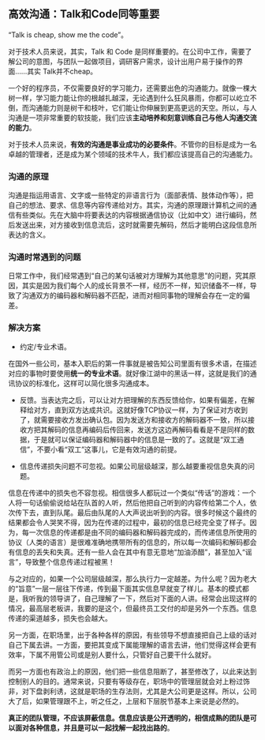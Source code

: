 ## 高效沟通：Talk和Code同等重要

“Talk is cheap, show me the code”。

对于技术人员来说，其实，Talk 和 Code 是同样重要的。在公司中工作，需要了解公司的意图，与团队一起做项目，调研客户需求，设计出用户易于操作的界面……其实 Talk并不cheap。

一个好的程序员，不仅需要良好的学习能力，还需要出色的沟通能力。就像一棵大树一样，学习能力能让你的根越扎越深，无论遇到什么狂风暴雨，你都可以屹立不倒，而沟通能力则是树干和枝叶，它们能让你伸展到更高更远的天空。所以，与人沟通是一项非常重要的软技能，我们应该**主动培养和刻意训练自己与他人沟通交流的能力**。

对于技术人员来说，**有效的沟通是事业成功的必要条件**。不管你的目标是成为一名卓越的管理者，还是成为某个领域的技术牛人，我们都应该提高自己的沟通能力。

### 沟通的原理

沟通是指运用语言、文字或一些特定的非语言行为（面部表情、肢体动作等），把自己的想法、要求、信息等内容传递给对方。其实，沟通的原理跟计算机之间的通信有些类似。先在大脑中将要表达的内容根据通信协议（比如中文）进行编码，然后发送出来，对方接收到信息流后，这时就需要先解码，然后才能明白这段信息所表达的含义。

### 沟通时常遇到的问题

日常工作中，我们经常遇到“自己的某句话被对方理解为其他意思”的问题，究其原因，其实是因为我们每个人的成长背景不一样，经历不一样，知识储备不一样，导致了沟通双方的编码器和解码器不匹配，进而对相同事物的理解会存在一定的偏差。

### 解决方案

* 约定/专业术语。

在国外一些公司，基本入职后的第一件事就是被告知公司里面有很多术语，在描述对应的事物时要使用**统一的专业术语**。就好像江湖中的黑话一样，这就是我们的通讯协议的标准化，这样可以简化很多沟通成本。

* 反馈。当表达完之后，可以让对方把理解的东西反馈给你，如果有偏差，在解释给对方，直到双方达成共识。这就好像TCP协议一样，为了保证对方收到了，就需要接收方发出确认包。因为发送方和接收方的解码器不一致，所以接收方把其解码的信息再编码后传回来，发送方这边再解码看看是不是同样的数据，于是就可以保证编码器和解码器中的信息是一致的了。这就是“双工通信”，不要小看“双工”这事儿，它是有效沟通的前提。

* 信息传递损失问题不可忽视。如果公司层级越深，那么越要重视信息失真的问题。

信息在传递中的损失也不容忽视。相信很多人都玩过一个类似“传话”的游戏：一个人将一句话偷偷说给站在队首的人听，然后他把自己听到的内容传给第二个人，依次传下去，直到队尾。最后由队尾的人大声说出听到的内容。很多时候这个最终的结果都会令人哭笑不得，因为在传递的过程中，最初的信息已经完全变了样子。因为，每一次信息的传递都是由不同的编码器和解码器完成的，而传递信息所使用的协议（人类的语言）是很难准确地携带所有的信息的，所以每一次编码和解码都会有信息的丢失和失真。还有一些人会在其中有意无意地“加油添醋”，甚至加入“谣言”，导致整个信息传递过程被黑！

与之对应的，如果一个公司层级越深，那么执行力一定越差。为什么呢？因为老大的“旨意”一层一层往下传递，传到最下面其实信息早就变了样儿。基本的模式都是，我听我的领导讲了，自己理解了一下，然后对下面的人讲。经常会出现这样的情况，最高层老板讲，我要的是这个，但最终员工交付的却是另外一个东西。信息传递的渠道越多，损失也会越大。

另一方面，在职场里，出于各种各样的原因，有些领导不想直接把自己上级的话对自己下属去讲。一方面，要把其变成下属能理解的语言去讲，他们觉得这样会更有效率，下属不用管公司或是别人要什么，只管好自己要干什么就好。

而另一方面也有政治上的原因，他们把一些信息阻断了，甚至修改了，以此来达到控制别人的目的。通常来说，只要有等级存在，职场中的管理层就会对上粉过饰非，对下盘剥利诱，这就是职场的生存法则，尤其是大公司更是这样。所以，公司大了后，如果管理跟不上，听之任之，上层和下层脱节基本上来说是必然的。

**真正的团队管理，不应该屏蔽信息。信息应该是公开透明的，相信成熟的团队是可以面对各种信息，并且是可以一起找解一起找出路的**。




